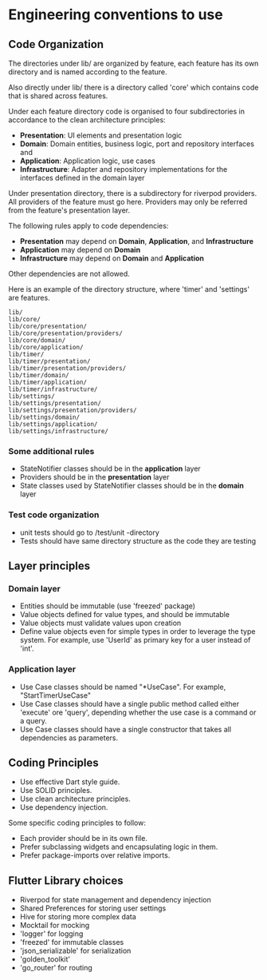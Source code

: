 # Engineering conventions to use

## Code Organization

The directories under lib/ are organized by feature, each feature has its own directory and
is named according to the feature.

Also directly under lib/ there is a directory called 'core' which contains code that is shared across features.

Under each feature directory code is organised to four subdirectories in accordance to the clean architecture principles:
- **Presentation**: UI elements and presentation logic
- **Domain**: Domain entities, business logic, port and repository interfaces and
- **Application**: Application logic, use cases
- **Infrastructure**: Adapter and repository implementations for the interfaces defined in the domain layer

Under presentation directory, there is a subdirectory for riverpod providers. All providers of the feature must go here.
Providers may only be referred from the feature's presentation layer.

The following rules apply to code dependencies:

- **Presentation** may depend on **Domain**, **Application**, and **Infrastructure**
- **Application** may depend on **Domain**
- **Infrastructure** may depend on **Domain** and **Application**

Other dependencies are not allowed.

Here is an example of the directory structure, where 'timer' and 'settings' are features.

```
lib/
lib/core/
lib/core/presentation/
lib/core/presentation/providers/
lib/core/domain/
lib/core/application/
lib/timer/
lib/timer/presentation/
lib/timer/presentation/providers/
lib/timer/domain/
lib/timer/application/
lib/timer/infrastructure/
lib/settings/
lib/settings/presentation/
lib/settings/presentation/providers/
lib/settings/domain/
lib/settings/application/
lib/settings/infrastructure/
```

### Some additional rules
- StateNotifier classes should be in the **application** layer
- Providers should be in the **presentation** layer
- State classes used by StateNotifier classes should be in the **domain** layer

### Test code organization
- unit tests should go to /test/unit -directory
- Tests should have same directory structure as the code they are testing

## Layer principles

### Domain layer

- Entities should be immutable (use 'freezed' package)
- Value objects defined for value types, and should be immutable
- Value objects must validate values upon creation
- Define value objects even for simple types in order to leverage the type system. For example, use 'UserId' as primary key for a user instead of 'int'.

### Application layer
- Use Case classes should be named "*UseCase". For example, "StartTimerUseCase"
- Use Case classes should have a single public method called either 'execute' ore 'query', depending whether the use case is a command or a query.
- Use Case classes should have a single constructor that takes all dependencies as parameters.


## Coding Principles

- Use effective Dart style guide.
- Use SOLID principles.
- Use clean architecture principles.
- Use dependency injection.

Some specific coding principles to follow:

- Each provider should be in its own file.
- Prefer subclassing widgets and encapsulating logic in them.
- Prefer package-imports over relative imports.


## Flutter Library choices

- Riverpod for state management and dependency injection
- Shared Preferences for storing user settings
- Hive for storing more complex data
- Mocktail for mocking
- 'logger' for logging
- 'freezed' for immutable classes
- 'json_serializable' for serialization
- 'golden_toolkit'
- 'go_router' for routing